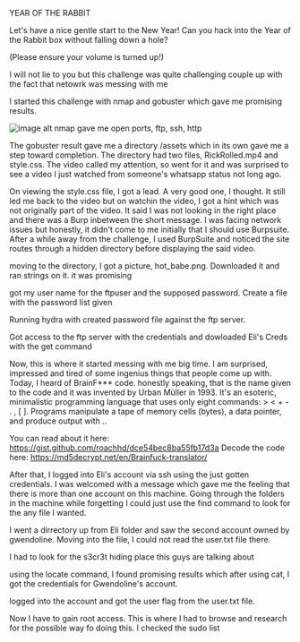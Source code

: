 YEAR OF THE RABBIT

Let's have a nice gentle start to the New Year!
Can you hack into the Year of the Rabbit box without falling down a hole?

(Please ensure your volume is turned up!)

I will not lie to you but this challenge was quite challenging couple up with the fact that netowrk was messing with me

I started this challenge with nmap and gobuster which gave me promising results.

![image alt]()
nmap gave me open ports, ftp, ssh, http

The gobuster result gave me a directory /assets which in its own gave me a step toward completion. The directory had two files, RickRolled.mp4 and style.css. The video called my attention, so went for it and was surprised to see a video I just watched from someone's whatsapp status not long ago.

On viewing the style.css file, I got a lead. A very good one, I thought. It still led me back to the video but on watchin the video, I got a hint which was not originally part of the video. It said I was not looking in the right place and there was a Burp inbetween the short message. I was facing network issues but honestly, it didn't come to me initially that I should use Burpsuite. After a while away from the challenge, I used BurpSuite and noticed the site routes through a hidden directory before displaying the said video.

moving to the directory, I got a picture, hot_babe.png. Downloaded it and ran strings on it. it was promising

got my user name for the ftpuser and the supposed password. Create a file with the password list given

Running hydra with created password file against the ftp server.

Got access to the ftp server with the credentials and dowloaded Eli's Creds with the get command

Now, this is where it started messing with me big time. I am surprised, impressed and tired of some ingenius things that people come up with. Today, I heard of BrainF*** code. honestly speaking, that is the name given to the code and it was invented by Urban Müller in 1993. It's an esoteric, minimalistic programming language that uses only eight commands: > < + - . , [ ]. Programs manipulate a tape of memory cells (bytes), a data pointer, and produce output with ..

You can read about it here: https://gist.github.com/roachhd/dce54bec8ba55fb17d3a
Decode the code here: https://md5decrypt.net/en/Brainfuck-translator/

After that, I logged into Eli's account via ssh using the just gotten credentials. I was welcomed with a message which gave me the feeling that there is more than one account on this machine. Going through the folders in the machine while forgetting I could just use the find command to look for the any file I wanted.

I went a dirrectory up from Eli folder and saw the second account owned by gwendoline. Moving into the file, I could not read the user.txt file there.

I had to look for the s3cr3t hiding place this guys are talking about

using the locate command, I found promising results which after using cat, I got the credentials for Gwendoline's account.

logged into the account and got the user flag from the user.txt file.

Now I have to gain root access. This is where I had to browse and research for the possible way fo doing this. I checked the sudo list

